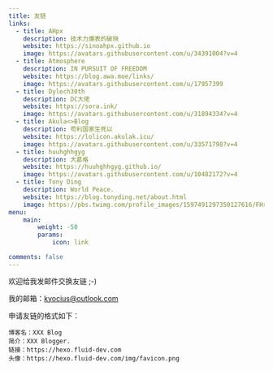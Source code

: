 ```yaml
---
title: 友链
links:
  - title: AHpx
    description: 技术力爆表的破晓
    website: https://sinoahpx.github.io
    image: https://avatars.githubusercontent.com/u/34391004?v=4
  - title: Atmosphere
    description: IN PURSUIT OF FREEDOM
    website: https://blog.awa.moe/links/
    image: https://avatars.githubusercontent.com/u/17957399
  - title: Dylech30th
    description: DC大佬
    website: https://sora.ink/
    image: https://avatars.githubusercontent.com/u/31894334?v=4
  - title: Akula<>Blog
    description: 苟利国家生死以
    website: https://lolicon.akulak.icu/
    image: https://avatars.githubusercontent.com/u/33571798?v=4
  - title: huuhghhgyg
    description: 大葛格
    website: https://huuhghhgyg.github.io/
    image: https://avatars.githubusercontent.com/u/10482172?v=4
  - title: Tony Ding
    description: World Peace.
    website: https://blog.tonyding.net/about.html
    image: https://pbs.twimg.com/profile_images/1597491297350127616/FHruw66T_400x400.jpg
menu:
    main: 
        weight: -50
        params:
            icon: link

comments: false
---
```


欢迎给我发邮件交换友链 ;-)

我的邮箱：kyocius@outlook.com

申请友链的格式如下：

```
博客名：XXX Blog
简介：XXX Blogger.
链接：https://hexo.fluid-dev.com
头像：https://hexo.fluid-dev.com/img/favicon.png
```

